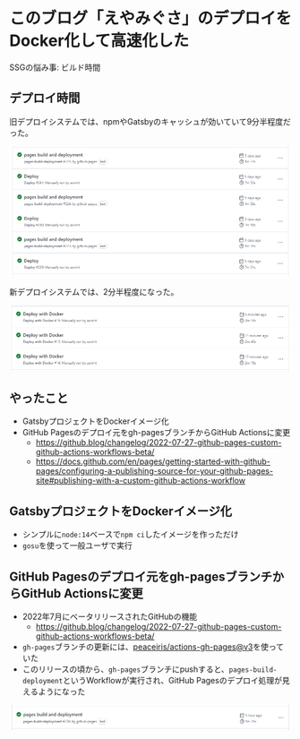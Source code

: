 # このブログ「えやみぐさ」のデプロイをDocker化して高速化した

SSGの悩み事: ビルド時間

## デプロイ時間

旧デプロイシステムでは、npmやGatsbyのキャッシュが効いていて9分半程度だった。

![](images/old_workflow_duration.png)

新デプロイシステムでは、2分半程度になった。

![](images/new_workflow_duration.png)

## やったこと

- GatsbyプロジェクトをDockerイメージ化
- GitHub Pagesのデプロイ元をgh-pagesブランチからGitHub Actionsに変更
    - <https://github.blog/changelog/2022-07-27-github-pages-custom-github-actions-workflows-beta/>
    - <https://docs.github.com/en/pages/getting-started-with-github-pages/configuring-a-publishing-source-for-your-github-pages-site#publishing-with-a-custom-github-actions-workflow>

## GatsbyプロジェクトをDockerイメージ化

- シンプルに`node:14`ベースで`npm ci`したイメージを作っただけ
- `gosu`を使って一般ユーザで実行

## GitHub Pagesのデプロイ元をgh-pagesブランチからGitHub Actionsに変更

- 2022年7月にベータリリースされたGitHubの機能
    - <https://github.blog/changelog/2022-07-27-github-pages-custom-github-actions-workflows-beta/>
- `gh-pages`ブランチの更新には、[peaceiris/actions-gh-pages@v3](https://github.com/peaceiris/actions-gh-pages/tree/v3)を使っていた
- このリリースの頃から、`gh-pages`ブランチにpushすると、`pages-build-deployment`というWorkflowが実行され、GitHub Pagesのデプロイ処理が見えるようになった

![](images/pages_build_deployment.png)
